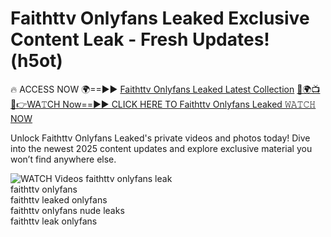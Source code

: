 # Faithttv Onlyfans Leaked Exclusive Content Leak - Fresh Updates! (h5ot)

🔥 ACCESS NOW 🌍==►► <a href="https://tinyurl.com/3fjeunct" rel="nofollow">Faithttv Onlyfans Leaked Latest Collection</a></h3>
[🔴🌍📺📱👉WA𝚃CH Now==►► CLICK HERE TO Faithttv Onlyfans Leaked 𝚆𝙰𝚃𝙲𝙷 NOW](https://tinyurl.com/3fjeunct)

Unlock Faithttv Onlyfans Leaked's private videos and photos today! Dive into the newest 2025 content updates and explore exclusive material you won’t find anywhere else.


<a href="https://tinyurl.com/3fjeunct" rel="nofollow" data-target="animated-image.originalLink"><img src="https://camo.githubusercontent.com/8a4f000d20f83aca3bf7ec5f350d767afa0574a8a352519fd8cfa583a6f93a33/68747470733a2f2f692e696d6775722e636f6d2f644a486b345a712e676966" alt="WATCH Videos" data-canonical-src="https://i.imgur.com/dJHk4Zq.gif" style="max-width: 100%; display: inline-block;" data-target="animated-image.originalImage"></a>
faithttv onlyfans leak<br>
faithttv onlyfans<br>
faithttv leaked onlyfans<br>
faithttv onlyfans nude leaks<br>
faithttv leak onlyfans